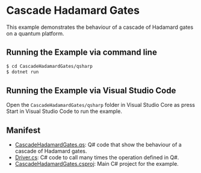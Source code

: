 ﻿# Cascade Hadamard Gates

This example demonstrates the behaviour of a cascade of Hadamard gates on a quantum platform.


## Running the Example via command line

```bash
$ cd CascadeHadamardGates/qsharp
$ dotnet run
```

## Running the Example via Visual Studio Code

Open the `CascadeHadamardGates/qsharp` folder in Visual Studio Core as press Start in Visual Studio Code to run the example.


## Manifest

- [CascadeHadamardGates.qs](./CascadeHadamardGates.qs): Q# code that show the behaviour of a cascade of Hadamard gates.
- [Driver.cs](./Driver.cs): C# code to call many times the operation defined in Q#.
- [CascadeHadamardGates.csproj](./CascadeHadamardGates.csproj): Main C# project for the example.
